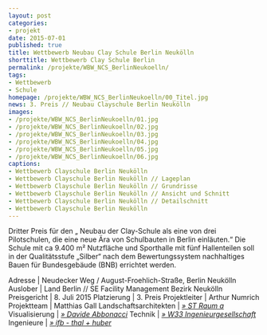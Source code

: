 ```yaml
---
layout: post
categories:
- projekt
date: 2015-07-01
published: true
title: Wettbewerb Neubau Clay Schule Berlin Neukölln
shorttitle: Wettbewerb Clay Schule Berlin
permalink: /projekte/WBW_NCS_BerlinNeukoelln/
tags: 
- Wettbewerb
- Schule
homepage: /projekte/WBW_NCS_BerlinNeukoelln/00_Titel.jpg
news: 3. Preis // Neubau Clayschule Berlin Neukölln
images:
- /projekte/WBW_NCS_BerlinNeukoelln/01.jpg
- /projekte/WBW_NCS_BerlinNeukoelln/02.jpg
- /projekte/WBW_NCS_BerlinNeukoelln/03.jpg
- /projekte/WBW_NCS_BerlinNeukoelln/04.jpg
- /projekte/WBW_NCS_BerlinNeukoelln/05.jpg
- /projekte/WBW_NCS_BerlinNeukoelln/06.jpg
captions:
- Wettbewerb Clayschule Berlin Neukölln  
- Wettbewerb Clayschule Berlin Neukölln // Lageplan 
- Wettbewerb Clayschule Berlin Neukölln // Grundrisse 
- Wettbewerb Clayschule Berlin Neukölln // Ansicht und Schnitt
- Wettbewerb Clayschule Berlin Neukölln // Detailschnitt 
- Wettbewerb Clayschule Berlin Neukölln
---
```

Dritter Preis für den „ Neubau der Clay-Schule als eine von drei Pilotschulen, die eine neue Ära von Schulbauten in Berlin einläuten.“ Die Schule mit ca 9.400 m² Nutzfläche und Sporthalle mit fünf Hallenteilen soll in der Qualitätsstufe „Silber“ nach dem Bewertungssystem nachhaltiges Bauen für Bundesgebäude (BNB) errichtet werden.

Adresse			|	Neudecker Weg / August-Froehlich-Straße, Berlin Neukölln
Auslober		|	Land Berlin // SE Facility Management Bezirk Neukölln
Preisgericht	|	8. Juli 2015
Platzierung		|	3. Preis
Projektleiter	|	Arthur Numrich
Projektteam		|	Matthias Gall
Landschafts&shy;architekten | [_&raquo; ST Raum a_](http://www.strauma.com) 
Visualisierung | [_&raquo; Davide Abbonacci_](http://www.abbonacci.com/)
Technik | [_&raquo; W33 Ingenieur&shy;gesellschaft_](http://www.w33-berlin.de/)
Ingenieure | [_&raquo; ifb - thal + huber_](http://www.ifb-thal-huber.de/)
